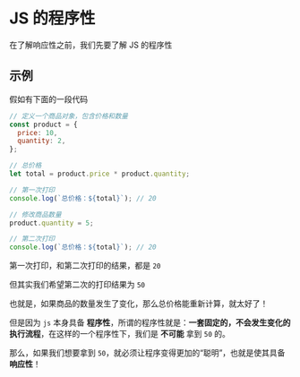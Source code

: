 # JS 的程序性

在了解响应性之前，我们先要了解 JS 的程序性

## 示例

假如有下面的一段代码

```js
// 定义一个商品对象，包含价格和数量
const product = {
  price: 10,
  quantity: 2,
};

// 总价格
let total = product.price * product.quantity;

// 第一次打印
console.log(`总价格：${total}`); // 20

// 修改商品数量
product.quantity = 5;

// 第二次打印
console.log(`总价格：${total}`); // 20
```

第一次打印，和第二次打印的结果，都是 `20`

但其实我们希望第二次的打印结果为 `50`

也就是，如果商品的数量发生了变化，那么总价格能重新计算，就太好了！

但是因为 `js` 本身具备 **程序性**，所谓的程序性就是：**一套固定的，不会发生变化的执行流程**，在这样的一个程序性下，我们是 **不可能** 拿到 `50` 的。

那么，如果我们想要拿到 `50`，就必须让程序变得更加的“聪明”，也就是使其具备 **响应性**！
